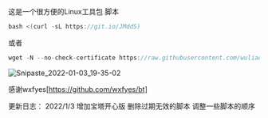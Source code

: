 这是一个很方便的Linux工具包
脚本
```go
bash <(curl -sL https://git.io/JMddS)
```
或者
```go
wget -N --no-check-certificate https://raw.githubusercontent.com/wuliao1223/kjjb/main/kjjb.sh && bash kjjb.sh
```
![Snipaste_2022-01-03_19-35-02](https://user-images.githubusercontent.com/59786070/147926137-e0092248-c874-4fb0-8bd8-6350f45e7df8.png)


感谢wxfyes[https://github.com/wxfyes/bt]




更新日志：
2022/1/3  增加宝塔开心版
          删除过期无效的脚本
          调整一些脚本的顺序
